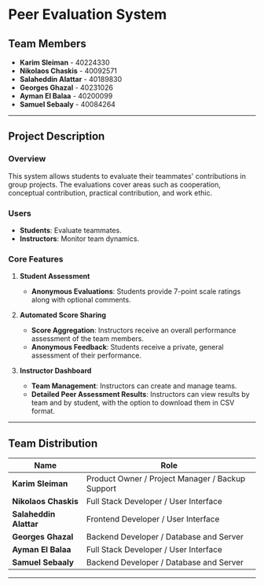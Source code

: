 # Peer Evaluation System

## Team Members

- **Karim Sleiman** - 40224330
- **Nikolaos Chaskis** - 40092571
- **Salaheddin Alattar** - 40189830
- **Georges Ghazal** - 40231026
- **Ayman El Balaa** - 40200099
- **Samuel Sebaaly** - 40084264

---

## Project Description

### Overview
This system allows students to evaluate their teammates' contributions in group projects. The evaluations cover areas such as cooperation, conceptual contribution, practical contribution, and work ethic.

### Users
- **Students**: Evaluate teammates.
- **Instructors**: Monitor team dynamics.

### Core Features

1. **Student Assessment**
   - **Anonymous Evaluations**: Students provide 7-point scale ratings along with optional comments.
   
2. **Automated Score Sharing**
   - **Score Aggregation**: Instructors receive an overall performance assessment of the team members.
   - **Anonymous Feedback**: Students receive a private, general assessment of their performance.

3. **Instructor Dashboard**
   - **Team Management**: Instructors can create and manage teams.
   - **Detailed Peer Assessment Results**: Instructors can view results by team and by student, with the option to download them in CSV format.

---

## Team Distribution

| Name                 | Role                                         |
|----------------------|----------------------------------------------|
| **Karim Sleiman**     | Product Owner / Project Manager / Backup Support |
| **Nikolaos Chaskis**  | Full Stack Developer / User Interface        |
| **Salaheddin Alattar**| Frontend Developer / User Interface          |
| **Georges Ghazal**    | Backend Developer / Database and Server      |
| **Ayman El Balaa**    | Full Stack Developer / User Interface        |
| **Samuel Sebaaly**    | Backend Developer / Database and Server      |

---

